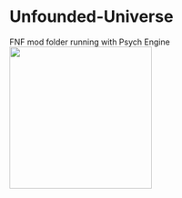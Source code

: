 # Unfounded-Universe
FNF mod folder running with Psych Engine
<br/>
<img src="https://static.wikia.nocookie.net/logopedia/images/a/a2/FNF_animated_logo.gif" width="250" height="250"/>
